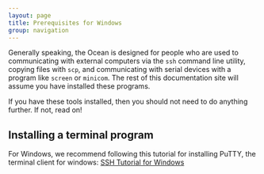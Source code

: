 ```yaml
---
layout: page
title: Prerequisites for Windows
group: navigation
---
```

Generally speaking, the Ocean is designed for people who are used to communicating with external computers via the `ssh` command line utility, copying files with `scp`, and communicating with serial devices with a program like `screen` or `minicom`.  The rest of this documentation site will assume you have installed these programs.

If you have these tools installed, then you should not need to do anything further.  If not, read on!

## Installing a terminal program

For Windows, we recommend following this tutorial for installing PuTTY, the terminal client for windows: [SSH Tutorial for Windows](http://support.suso.com/supki/SSH_Tutorial_for_Windows)
